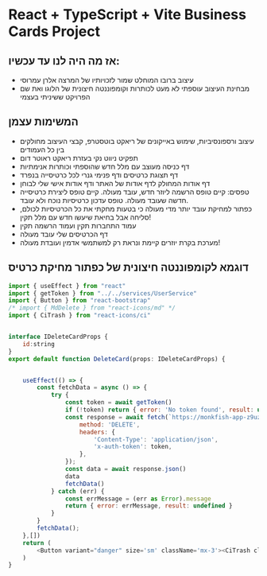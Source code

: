 # React + TypeScript + Vite Business Cards Project

## אז מה היה לנו עד עכשיו:
- עיצוב ברובו המוחלט שמור לזכויותיו של המרצה אלרן עמרוסי
- מבחינת העיצוב עוספתי לא מעט לכותרות וקומפוננטה חיצונית של הלוגו ואת שם הפרויקט ששיניתי בעצמי


## המשימות עצמן
- עיצוב ורספונסיביות, שימוש באייקונים של ריאקט בוטסטרפ, קבצי העיצוב מחולקים בין כל העמודים
- תפקיט ניווט נקי בעזרת ריאקט ראוטר דום
- דף כניסה מעוצב עם מלל חדש שהוספתי וכותרות אנימתיות
- דף תצוגת כרטיסים ודף פנימי גנרי לכל כרטיסייה בנפרד
- דף אודות המחולק לדף אודות של האתר ודף אודות אישי שלי לבוחן
- טפסים: קיים טופס הרשמה ליוזר חדש, עובד מעולה. קיים טופס ליצירת כרטיסייה חדשה שעובד מעולה. טופס עדכון כרטיסיות נוכח ולא עובד. 
- כפתור למחיקת עובד יותר מדי מעולה כי בטעות מחקתי את כל הכרטיסיות לכולם, סליחה אבל בחיאת שיעשו חדש עם מלל תקין!
- עמוד התחברות תקין ועמוד הרשמה תקין
- דף הכרטיסים שלי עובד מעולה
- מערכת בקרת יוזרים קיימת ונראת רק למשתמשי אדמין ועובדת מעולה!





## דוגמא לקומפוננטה חיצונית של כפתור מחיקת כרטיס

```js
import { useEffect } from "react"
import { getToken } from "../../services/UserService"
import { Button } from "react-bootstrap"
/* import { MdDelete } from "react-icons/md" */
import { CiTrash } from "react-icons/ci"


interface IDeleteCardProps {
    id:string
}
export default function DeleteCard(props: IDeleteCardProps) {


    useEffect(() => {
        const fetchData = async () => {
            try {
                const token = await getToken()
                if (!token) return { error: 'No token found', result: undefined }
                const response = await fetch(`https://monkfish-app-z9uza.ondigitalocean.app/bcard2/cards/${props.id}`, {
                    method: 'DELETE',
                    headers: {
                        'Content-Type': 'application/json',
                        'x-auth-token': token,
                    },
                });
                const data = await response.json()
                data
                fetchData()
            } catch (err) {
                const errMessage = (err as Error).message
                return { error: errMessage, result: undefined }
            }
        }
        fetchData();
    },[])
    return (
        <Button variant="danger" size='sm' className='mx-3'><CiTrash className='me-1' size={22} style={{marginTop:'-5px'}}/>Delete Card</Button>
    )
}

```
